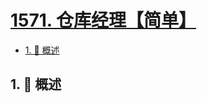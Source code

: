 # [1571. 仓库经理【简单】](https://github.com/tnotesjs/TNotes.leetcode/tree/main/notes/1571.%20%E4%BB%93%E5%BA%93%E7%BB%8F%E7%90%86%E3%80%90%E7%AE%80%E5%8D%95%E3%80%91)

<!-- region:toc -->

- [1. 📝 概述](#1--概述)

<!-- endregion:toc -->

## 1. 📝 概述
